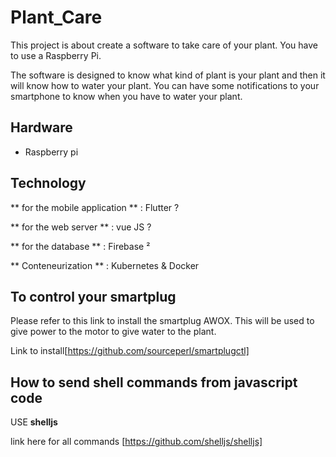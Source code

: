 # Plant_Care

This project is about create a software to take care of your plant. You have to use a Raspberry Pi.

The software is designed to know what kind of plant is your plant and then it will know how to water your plant. You can have some notifications to your smartphone to know when you have to water your plant.

## Hardware 
* Raspberry pi 

## Technology 

** for the mobile application ** : Flutter ? 

** for the web server ** : vue JS ? 

** for the database ** : Firebase ²

** Conteneurization ** : Kubernetes & Docker 

## To control your smartplug
Please refer to this link to install the smartplug AWOX. This will be used to give power to the motor to give water to the plant.

Link to install[https://github.com/sourceperl/smartplugctl]

## How to send shell commands from javascript code
USE **shelljs** 

link here for all commands [https://github.com/shelljs/shelljs]
